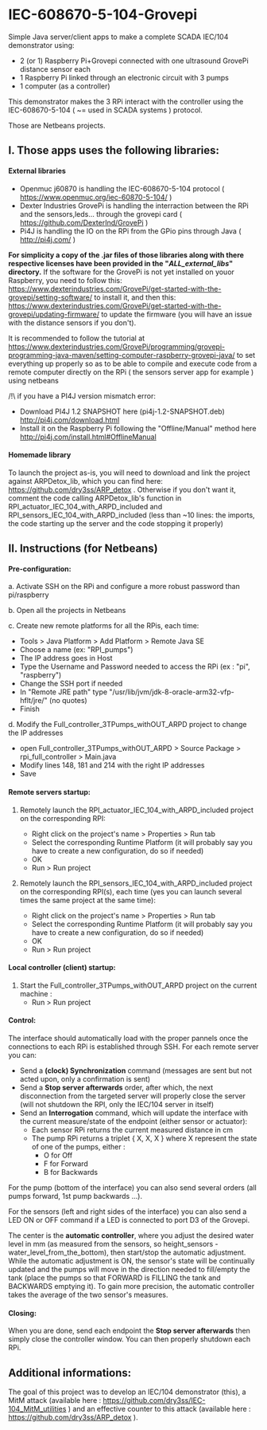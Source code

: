 # IEC-608670-5-104-Grovepi
Simple Java server/client apps to make a complete SCADA IEC/104 demonstrator using:
- 2 (or 1) Raspberry Pi+Grovepi connected with one ultrasound GrovePi distance sensor each
- 1 Raspberry Pi linked through an electronic circuit with 3 pumps
- 1 computer (as a controller) 

This demonstrator makes the 3 RPi interact with the controller using the IEC-608670-5-104 ( ~= used in SCADA systems ) protocol.

Those are Netbeans projects.

## I. Those apps uses the following libraries:
#### External libraries
- Openmuc j60870 is handling the IEC-608670-5-104 protocol ( https://www.openmuc.org/iec-60870-5-104/ )
- Dexter Industries GrovePi is handling the interraction between the RPi and the sensors,leds... through the grovepi card ( https://github.com/DexterInd/GrovePi )
- Pi4J is handling the IO on the RPi from the GPio pins through Java ( http://pi4j.com/ )

**For simplicity a copy of the .jar files of those libraries along with there respective licenses have been provided in the "_ALL_external_libs_" directory.**
If the software for the GrovePi is not yet installed on youor Raspberry, you need to follow this: https://www.dexterindustries.com/GrovePi/get-started-with-the-grovepi/setting-software/ to install it, and then this: https://www.dexterindustries.com/GrovePi/get-started-with-the-grovepi/updating-firmware/ to update the firmware (you will have an issue with the distance sensors if you don't).

It is recommended to follow the tutorial at https://www.dexterindustries.com/GrovePi/programming/grovepi-programming-java-maven/setting-computer-raspberry-grovepi-java/ 
to set everything up properly so as to be able to compile and execute code from a remote computer directly on the RPi ( the sensors server app for example ) using netbeans

/!\ if you have a PI4J version mismatch error:
- Download PI4J 1.2 SNAPSHOT  here (pi4j-1.2-SNAPSHOT.deb) http://pi4j.com/download.html 
- Install it on the Raspberry Pi following the "Offline/Manual" method here http://pi4j.com/install.html#OfflineManual

#### Homemade library
To launch the project as-is, you will need to download and link the project against ARPDetox_lib, which you can find here: https://github.com/dry3ss/ARP_detox . Otherwise if you don't want it, comment the code calling ARPDetox_lib's function in RPI_actuator_IEC_104_with_ARPD_included and RPI_sensors_IEC_104_with_ARPD_included (less than ~10 lines: the imports, the code starting up the server and the code stopping it properly)

## II. Instructions (for Netbeans)

#### Pre-configuration:


a. Activate SSH on the RPi and configure a more robust password than pi/raspberry

b. Open all the projects in Netbeans

c. Create new remote platforms for all the RPis, each time:
   - Tools > Java Platform > Add Platform > Remote Java SE 
   - Choose a name (ex: "RPI_pumps")
   - The IP address goes in Host
   - Type the Username and Password needed to access the RPi (ex : "pi", "raspberry") 
   - Change the SSH port if needed
   - In "Remote JRE path" type "/usr/lib/jvm/jdk-8-oracle-arm32-vfp-hflt/jre/" (no quotes)
   - Finish

d. Modify the Full_controller_3TPumps_withOUT_ARPD project to change the IP addresses
   - open Full_controller_3TPumps_withOUT_ARPD > Source Package > rpi_full_controller > Main.java
   - Modify lines 148, 181 and 214 with the right IP addresses
   - Save


#### Remote servers startup:

1. Remotely launch the RPI_actuator_IEC_104_with_ARPD_included project on the corresponding RPI:
   - Right click on the project's name > Properties > Run tab 
   - Select the corresponding Runtime Platform (it will probably say you have to create a new configuration, do so if needed)
   - OK
   - Run > Run project

2. Remotely launch the RPI_sensors_IEC_104_with_ARPD_included project on the corresponding RPI(s), each time (yes you can launch several times the same project at the same time):
   - Right click on the project's name > Properties > Run tab 
   - Select the corresponding Runtime Platform (it will probably say you have to create a new configuration, do so if needed)
   - OK
   - Run > Run project

#### Local controller (client) startup:

1. Start the Full_controller_3TPumps_withOUT_ARPD project on the current machine :
   - Run > Run project


#### Control:

The interface should automatically load with the proper pannels once the connections to each RPi is established through SSH.
For each remote server you can:
- Send a **(clock) Synchronization** command (messages are sent but not acted upon, only a confirmation is sent)
- Send a **Stop server afterwards** order, after which, the next disconnection from the targeted server will properly close the server (will not shutdown the RPI, only the IEC/104 server in itself)
- Send an **Interrogation** command, which will update the interface with the current measure/state of the endpoint (either sensor or actuator):
  - Each sensor RPi returns the current measured distance in cm
  - The pump RPi returns a triplet { X, X, X } where X represent the state of one of the pumps, either : 
    - O for Off
    - F for Forward
    - B for Backwards

For the pump (bottom of the interface) you can also send several orders (all pumps forward, 1st pump backwards ...).

For the sensors (left and right sides of the interface) you can also send a LED ON or OFF command if a LED is connected to port D3 of the Grovepi.

The center is the **automatic controller**, where you adjust the desired water level in mm (as measured from the sensors, so height_sensors - water_level_from_the_bottom), then start/stop the automatic adjustment. While the automatic adjustment is ON, the sensor's state will be continually updated and the pumps will move in the direction needed to fill/empty the tank (place the pumps so that FORWARD is FILLING the tank and BACKWARDS emptying it).
To gain more precision, the automatic controller takes the average of the two sensor's measures.

#### Closing:

When you are done, send each endpoint the **Stop server afterwards** then simply close the controller window. You can then properly shutdown each RPi.

## Additional informations:

The goal of this project was to develop an IEC/104 demonstrator (this), a MitM attack (available here : https://github.com/dry3ss/IEC-104_MitM_utilities ) and an effective counter to this attack (available here :  https://github.com/dry3ss/ARP_detox ).

